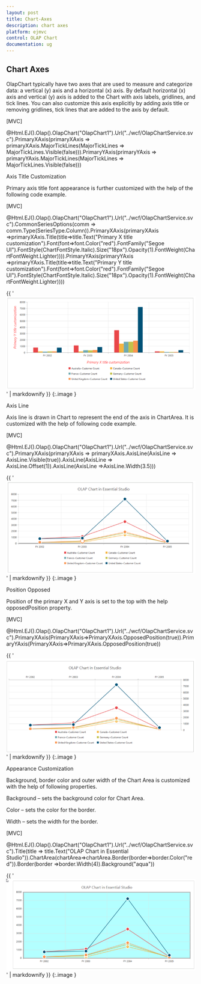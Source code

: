 ```yaml
---
layout: post
title: Chart-Axes
description: chart axes 
platform: ejmvc
control: OLAP Chart
documentation: ug
---
```


## Chart Axes 

OlapChart typically have two axes that are used to measure and categorize data: a vertical (y) axis and a horizontal (x) axis. By default horizontal (x) axis and vertical (y) axis is added to the Chart with axis labels, gridlines, and tick lines. You can also customize this axis explicitly by adding axis title or removing gridlines, tick lines that are added to the axis by default.



[MVC]

@Html.EJ().Olap().OlapChart("OlapChart1").Url("../wcf/OlapChartService.svc").PrimaryXAxis(primaryXAxis => primaryXAxis.MajorTickLines(MajorTickLines => MajorTickLines.Visible(false))).PrimaryYAxis(primaryYAxis => primaryYAxis.MajorTickLines(MajorTickLines => MajorTickLines.Visible(false))) 









Axis Title Customization

Primary axis title font appearance is further customized with the help of the following code example.



[MVC]

@Html.EJ().Olap().OlapChart("OlapChart1").Url("../wcf/OlapChartService.svc").CommonSeriesOptions(comm => comm.Type(SeriesType.Column)).PrimaryXAxis(primaryXAxis =>primaryXAxis.Title(title=>title.Text("Primary X title customization").Font(font=>font.Color("red").FontFamily("Segoe UI").FontStyle(ChartFontStyle.Italic).Size("18px").Opacity(1).FontWeight(ChartFontWeight.Lighter)))).PrimaryYAxis(primaryYAxis =>primaryYAxis.Title(title=>title.Text("Primary Y title customization").Font(font=>font.Color("red").FontFamily("Segoe UI").FontStyle(ChartFontStyle.Italic).Size("18px").Opacity(1).FontWeight(ChartFontWeight.Lighter))))



{{ '![](Chart-Axes_images/Chart-Axes_img1.png)' | markdownify }}
{:.image }


Axis Line

Axis line is drawn in Chart to represent the end of the axis in ChartArea. It is customized with the help of following code example.



[MVC]

@Html.EJ().Olap().OlapChart("OlapChart1").Url("../wcf/OlapChartService.svc").PrimaryXAxis(primaryXAxis => primaryXAxis.AxisLine(AxisLine => AxisLine.Visible(true)).AxisLine(AxisLine => AxisLine.Offset(1)).AxisLine(AxisLine =>AxisLine.Width(3.5)))





{{ '![](Chart-Axes_images/Chart-Axes_img2.png)' | markdownify }}
{:.image }


Position Opposed

Position of the primary X and Y axis is set to the top with the help opposedPosition property.

[MVC]

@Html.EJ().Olap().OlapChart("OlapChart1").Url("../wcf/OlapChartService.svc").PrimaryXAxis(PrimaryXAxis=>PrimaryXAxis.OpposedPosition(true)).PrimaryYAxis(PrimaryXAxis=>PrimaryXAxis.OpposedPosition(true))

{{ '![](Chart-Axes_images/Chart-Axes_img3.png)' | markdownify }}
{:.image }


Appearance Customization 

Background, border color and outer width of the Chart Area is customized with the help of following properties.

Background – sets the background color for Chart Area.

Color – sets the color for the border.

Width – sets the width for the border.



[MVC]

@Html.EJ().Olap().OlapChart("OlapChart1").Url("../wcf/OlapChartService.svc").Title(title => title.Text("OLAP Chart in Essential Studio")).ChartArea(chartArea=>chartArea.Border(border=>border.Color("red")).Border(border =>border.Width(4)).Background("aqua"))







{{ '![C:/Users/Tamilarasu .M/Pictures/document/Chart/chartArea.png](Chart-Axes_images/Chart-Axes_img4.png)' | markdownify }}
{:.image }


